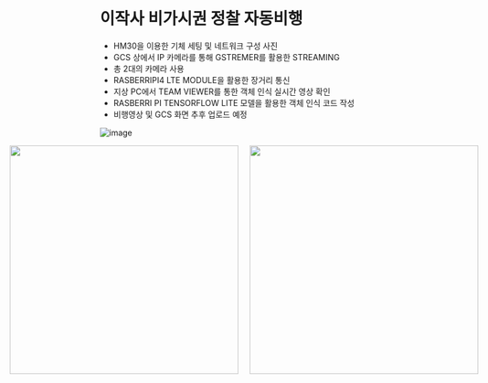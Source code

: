# 이작사 비가시권 정찰 자동비행

- HM30을 이용한 기체 세팅 및 네트워크 구성 사진
- GCS 상에서 IP 카메라를 통해 GSTREMER를 활용한 STREAMING
- 총 2대의 카메라 사용
- RASBERRIPI4 LTE MODULE을 활용한 장거리 통신
- 지상 PC에서 TEAM VIEWER를 통한 객체 인식 실시간 영상 확인
- RASBERRI PI TENSORFLOW LITE 모델을 활용한 객체 인식 코드 작성
- 비행영상 및 GCS 화면 추후 업로드 예정

![image](https://github.com/wjstndlr/IFR/assets/123084818/357c922b-4ec3-4b97-8e5f-1ec683586c9b)

<div style="display: flex; justify-content: center; align-items: center;">
  <img src="https://github.com/wjstndlr/IFR/assets/123084818/91229f8e-dd14-4d7f-bbae-a79a4e13d944" style="height: 400px; margin-right: 20px;">
  <img src="https://github.com/wjstndlr/IFR/assets/123084818/ef8be7f3-1922-41e2-a7af-df75ff7c7070" style="height: 400px;">
</div>
